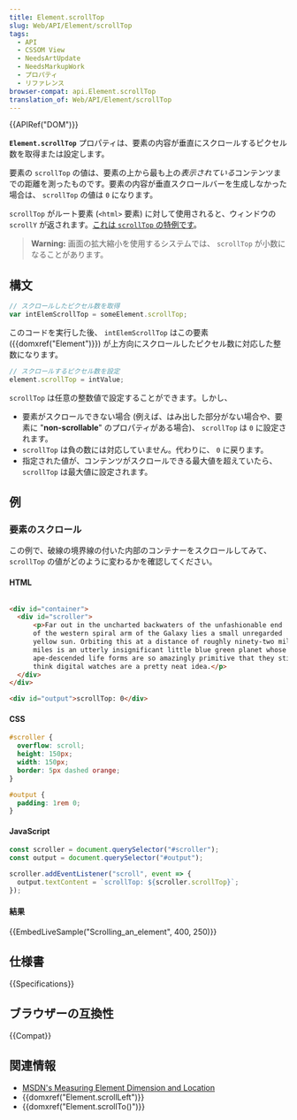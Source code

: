 ```yaml
---
title: Element.scrollTop
slug: Web/API/Element/scrollTop
tags:
  - API
  - CSSOM View
  - NeedsArtUpdate
  - NeedsMarkupWork
  - プロパティ
  - リファレンス
browser-compat: api.Element.scrollTop
translation_of: Web/API/Element/scrollTop
---
```

{{APIRef("DOM")}}

**`Element.scrollTop`** プロパティは、要素の内容が垂直にスクロールするピクセル数を取得または設定します。

要素の `scrollTop` の値は、要素の上から最も上の*表示されている*コンテンツまでの距離を測ったものです。要素の内容が垂直スクロールバーを生成しなかった場合は、 `scrollTop` の値は `0` になります。

`scrollTop` がルート要素 (`<html>` 要素) に対して使用されると、ウィンドウの `scrollY` が返されます。[これは `scrollTop` の特例です](https://www.w3.org/TR/2016/WD-cssom-view-1-20160317/#dom-element-scrolltop)。

> **Warning:** 画面の拡大縮小を使用するシステムでは、 `scrollTop` が小数になることがあります。

## 構文

```js
// スクロールしたピクセル数を取得
var intElemScrollTop = someElement.scrollTop;
```

このコードを実行した後、 `intElemScrollTop` はこの要素 ({{domxref("Element")}}) が上方向にスクロールしたピクセル数に対応した整数になります。

```js
// スクロールするピクセル数を設定
element.scrollTop = intValue;
```

`scrollTop` は任意の整数値で設定することができます。しかし、

- 要素がスクロールできない場合 (例えば、はみ出した部分がない場合や、要素に "**non-scrollable**" のプロパティがある場合)、 `scrollTop` は `0` に設定されます。
- `scrollTop` は負の数には対応していません。代わりに、 `0` に戻ります。
- 指定された値が、コンテンツがスクロールできる最大値を超えていたら、 `scrollTop` は最大値に設定されます。

## 例

### 要素のスクロール

この例で、破線の境界線の付いた内部のコンテナーをスクロールしてみて、 `scrollTop` の値がどのように変わるかを確認してください。

#### HTML

```html

<div id="container">
  <div id="scroller">
      <p>Far out in the uncharted backwaters of the unfashionable end
      of the western spiral arm of the Galaxy lies a small unregarded
      yellow sun. Orbiting this at a distance of roughly ninety-two million
      miles is an utterly insignificant little blue green planet whose
      ape-descended life forms are so amazingly primitive that they still
      think digital watches are a pretty neat idea.</p>
  </div>
</div>

<div id="output">scrollTop: 0</div>
```

#### CSS

```css
#scroller {
  overflow: scroll;
  height: 150px;
  width: 150px;
  border: 5px dashed orange;
}

#output {
  padding: 1rem 0;
}
```

#### JavaScript

```js
const scroller = document.querySelector("#scroller");
const output = document.querySelector("#output");

scroller.addEventListener("scroll", event => {
  output.textContent = `scrollTop: ${scroller.scrollTop}`;
});
```

#### 結果

{{EmbedLiveSample("Scrolling_an_element", 400, 250)}}

## 仕様書

{{Specifications}}

## ブラウザーの互換性

{{Compat}}

## 関連情報

- [MSDN's Measuring Element Dimension and Location](<https://msdn.microsoft.com/library/hh781509(v=vs.85).aspx> "MSDN Measuring Element Dimension and Location")
- {{domxref("Element.scrollLeft")}}
- {{domxref("Element.scrollTo()")}}
